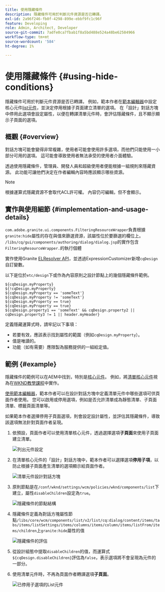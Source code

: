 ```yaml
---
title: 使用隱藏條件
description: 隱藏條件可用於判斷元件資源是否已轉譯。
exl-id: 2a96f246-fb0f-4298-899e-ebbf9fc1c96f
feature: Developing
role: Admin, Architect, Developer
source-git-commit: 7adfe0ca7fbab1f8a5bd488e524a48be62584966
workflow-type: tm+mt
source-wordcount: '584'
ht-degree: 1%

---
```


# 使用隱藏條件 {#using-hide-conditions}

隱藏條件可用於判斷元件資源是否已轉譯。 例如，範本作者在[範本編輯器](/help/sites-cloud/authoring/page-editor/templates.md)中設定核心元件[list元件](https://experienceleague.adobe.com/docs/experience-manager-core-components/using/components/list.html?lang=zh-Hant)，並決定停用根據子頁面建立清單的選項。 在「設計」對話方塊中停用此選項會設定屬性，以便在轉譯清單元件時，會評估隱藏條件，且不顯示顯示子頁面的選項。

## 概觀 {#overview}

對話方塊可能會變得非常複雜，使用者可能會使用許多選項，而他們只能使用一小部分可用的選項。 這可能會導致使用者無法承受的使用者介面體驗。

透過使用隱藏條件，管理員、開發人員和超級使用者便能根據一組規則來隱藏資源。 此功能可讓他們決定在作者編輯內容時應該顯示哪些資源。

>[!NOTE]
>
>根據運算式隱藏資源不會取代ACL許可權。 內容仍可編輯，但不會顯示。

## 實作與使用細節 {#implementation-and-usage-details}

`com.adobe.granite.ui.components.FilteringResourceWrapper`負責根據`granite:hide`屬性的存在與值來篩選資源，該屬性位於要篩選的欄位上。 `/libs/cq/gui/components/authoring/dialog/dialog.jsp`的實作包含`FilteringResourceWrapper.`的執行個體

實作使用Granite [ELResolver API](https://helpx.adobe.com/experience-manager/6-5/sites/developing/using/reference-materials/granite-ui/api/jcr_root/libs/granite/ui/docs/server/el.html)，並透過ExpressionCustomizer新增`cqDesign`自訂變數。

以下是位於`etc/design`下或作為內容原則之設計節點上的幾個隱藏條件範例。

```
${cqDesign.myProperty}
${!cqDesign.myProperty}
${cqDesign.myProperty == 'someText'}
${cqDesign.myProperty != 'someText'}
${cqDesign.myProperty == true}
${cqDesign.myProperty == true}
${cqDesign.property1 == 'someText' && cqDesign.property2 || cqDesign.property3 != 1 || header.myHeader}
```

定義隱藏運算式時，請牢記以下事項：

* 若要有效，應該表示找到屬性的範圍（例如`cqDesign.myProperty`）。
* 值是唯讀的。
* 功能（如有需要）應限製為服務提供的一組給定值。

## 範例 {#example}

隱藏條件的範例可以在AEM中找到，特別是[核心元件](https://experienceleague.adobe.com/docs/experience-manager-core-components/using/introduction.html?lang=zh-hant)。 例如，將[清單核心元件](https://experienceleague.adobe.com/docs/experience-manager-core-components/using/components/list.html?lang=zh-Hant)視為在[WKND教學課程](/help/implementing/developing/introduction/develop-wknd-tutorial.md)中實作。

[使用範本編輯器](/help/sites-cloud/authoring/page-editor/templates.md)，範本作者可以在設計對話方塊中定義清單元件中哪些選項可供頁面作者使用。 您可以啟用或停用選項，例如是否允許清單成為靜態清單、子頁面清單、標籤頁面清單等。

如果範本作者選擇停用子頁面選項，則會設定設計屬性，並評估其隱藏條件，導致該選項無法針對頁面作者呈現。

1. 依預設，頁面作者可以使用清單核心元件，透過選擇選項&#x200B;**子頁面**&#x200B;來使用子頁面建立清單。

   ![列出元件設定](assets/hide-conditions-list-settings.png)

1. 在清單核心元件的「設計」對話方塊中，範本作者可以選擇選項&#x200B;**停用子項**，以防止根據子頁面產生清單的選項顯示給頁面作者。

   ![清單元件設計對話方塊](assets/hide-conditions-list-design.png)

1. 原則節點是在`/conf/wknd/settings/wcm/policies/wknd/components/list`下建立，屬性`disableChildren`設定為`true`。

   ![隱藏條件的節點結構](assets/hide-conditions-node-structure.png)

1. 隱藏條件定義為對話方塊屬性節點`/libs/core/wcm/components/list/v2/list/cq:dialog/content/items/tabs/items/listSettings/items/columns/items/column/items/listFrom/items/children`上`granite:hide`屬性的值

   ![隱藏條件的評估](assets/hide-conditions-evaluation.png)

1. 從設計組態中提取`disableChildren`的值，而運算式`${cqDesign.disableChildren}`評估為`false`，表示選項將不會呈現為元件的一部分。

1. 使用清單元件時，不再為頁面作者轉譯選項&#x200B;**子頁面**。

   ![已停用子選項的List元件](assets/hide-conditions-child-disabled.png)
